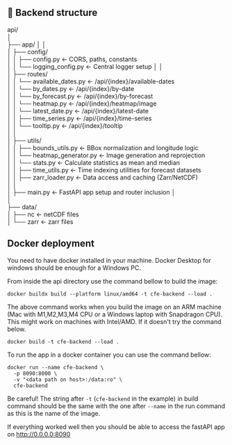 ## 📁 Backend structure

api/       
│   
├── app/
│   │    
│   ├── config/  
│   │   ├── config.py               ← CORS, paths, constants      
│   │   └── logging_config.py       ← Central logger setup 
│   │   
│   ├── routes/      
│   │   └── available_dates.py  ← /api/{index}/available-dates    
│   │   └── by_dates.py         ← /api/{index}/by-date    
│   │   └── by_forecast.py      ← /api/{index}/by-forecast    
│   │   └── heatmap.py          ← /api/{index}/heatmap/image     
│   │   └── latest_date.py      ← /api/{index}/latest-date        
│   │   ├── time_series.py      ← /api/{index}/time-series     
│   │   └── tooltip.py          ← /api/{index}/tooltip   
│   │   
│   ├── utils/     
│   │   ├── bounds_utils.py         ← BBox normalization and longitude logic       
│   │   └── heatmap_generator.py    ← Image generation and reprojection     
│   │   └── stats.py                ← Calculate statistics as mean and median        
│   │   ├── time_utils.py           ← Time indexing utilities for forecast datasets      
│   │   ├── zarr_loader.py          ← Data access and caching (Zarr/NetCDF)  
│   │    
│   ├── main.py                     ← FastAPI app setup and router inclusion       │          
│      
├── data/  
│   ├── nc                      ← netCDF files    
│   └── zarr                    ← zarr files    
     

## Docker deployment
You need to have docker installed in your machine. Docker Desktop for windows should be enough for a Windows PC. 

From inside the api directory use the command bellow to build the image:

```aiignore
docker buildx build --platform linux/amd64 -t cfe-backend --load .
```

The above command works when you build the image on an ARM machine (Mac with M1,M2,M3,M4 CPU or a Windows laptop with Snapdragon CPU). This might work on machines with Intel/AMD. If it doesn't try the command below.

```aiignore
docker build -t cfe-backend --load .
```

To run the app in a docker container you can use the command bellow:

```aiignore
docker run --name cfe-backend \
  -p 8090:8000 \
  -v "<data path on host>:/data:ro" \
  cfe-backend
```

Be careful! The string after `-t` (`cfe-backend` in the example) in build command should be the same with the one after `--name` in the run command as this is the name of the image.

If everything worked well then you should be able to access the fastAPI app on http://0.0.0.0:8090